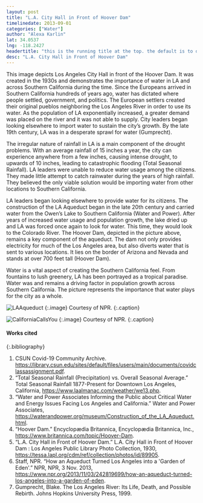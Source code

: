 ```yaml
---
layout: post
title: "L.A. City Hall in Front of Hoover Dam"
timelinedate: 2013-09-01
categories: ["Water"]
author: "Alexa Karlin"
lat: 34.0537
lng: -118.2427
headertitle: "this is the running title at the top. the default is to display the site title, so to activate the running title you will need to uncomment in the post.html layout"
desc: "L.A. City Hall in Front of Hoover Dam"
---
```


This image depicts Los Angeles City Hall in front of the Hoover Dam. It was created in the 1930s and demonstrates the importance of water in LA and across Southern California during the time. Since the Europeans arrived in Southern California hundreds of years ago, water has dictated where people settled, government, and politics. The European settlers created their original pueblos neighboring the Los Angeles River in order to use its water. As the population of LA exponentially increased, a greater demand was placed on the river and it was not able to supply. City leaders began looking elsewhere to import water to sustain the city’s growth. By the late 19th century, LA was in a desperate sprawl for water (Gumprecht). 

The irregular nature of rainfall in LA is a main component of the drought problems. With an average rainfall of 15 inches a year, the city can experience anywhere from a few inches, causing intense drought, to upwards of 10 inches, leading to catastrophic flooding (Total Seasonal Rainfall). LA leaders were unable to reduce water usage among the citizens. They made little attempt to catch rainwater during the years of high rainfall. They believed the only viable solution would be importing water from other locations to Southern California. 

LA leaders began looking elsewhere to provide water for its citizens. The construction of the LA Aqueduct began in the late 20th century and carried water from the Owen’s Lake to Southern California (Water and Power). After years of increased water usage and population growth, the lake dried up and LA was forced once again to look for water. This time, they would look to the Colorado River. The Hoover Dam, depicted in the picture above, remains a key component of the aqueduct. The dam not only provides electricity for much of the Los Angeles area, but also diverts water that is sent to various locations. It lies on the border of Arizona and Nevada and stands at over 700 feet tall (Hoover Dam). 

Water is a vital aspect of creating the Southern California feel. From fountains to lush greenery, LA has been portrayed as a tropical paradise. Water was and remains a driving factor in population growth across Southern California. The picture represents the importance that water plays for the city as a whole.

![LAAqueduct](images/CityHallLaAqueduct_AK.jpg)
   {:.image} 
Courtesy of NPR.
   {:.caption} 

![CaliforniaCallsYou](images/CityHallAdvertising_AK.jpg)
   {:.image} 
Courtesy of NPR.
   {:.caption} 

#### Works cited

{:.bibliography} 
1. CSUN Covid-19 Community Archive. https://library.csun.edu/sites/default/files/users/main/documents/covidclassassignment.pdf. 
2. “Total Seasonal Rainfall (Precipitation) vs. Overall Seasonal Average.” Total Seasonal Rainfall 1877-Present for Downtown Los Angeles, California, https://www.laalmanac.com/weather/we13.php.  
3. “Water and Power Associates Informing the Public about Critical Water and Energy Issues Facing Los Angeles and California.” Water and Power Associates, https://waterandpower.org/museum/Construction_of_the_LA_Aqueduct.html.  
4. “Hoover Dam.” Encyclopædia Britannica, Encyclopædia Britannica, Inc., https://www.britannica.com/topic/Hoover-Dam.  
5. “L.A. City Hall in Front of Hoover Dam.” L.A. City Hall in Front of Hoover Dam : Los Angeles Public Library Photo Collection, 1930, https://tessa.lapl.org/cdm/ref/collection/photos/id/89905.
6. Staff, NPR. “How an Aqueduct Turned Los Angeles into a 'Garden of Eden'.” NPR, NPR, 3 Nov. 2013, https://www.npr.org/2013/11/03/242819699/how-an-aqueduct-turned-los-angeles-into-a-garden-of-eden.
7. Gumprecht, Blake. The Los Angeles River: Its Life, Death, and Possible Rebirth. Johns Hopkins University Press, 1999.

